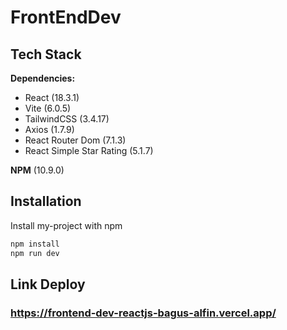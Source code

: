 # FrontEndDev



## Tech Stack

**Dependencies:** 
* React (18.3.1)
* Vite (6.0.5)
* TailwindCSS (3.4.17)
* Axios (1.7.9)
* React Router Dom (7.1.3)
* React Simple Star Rating (5.1.7)

**NPM** (10.9.0)




## Installation

Install my-project with npm

```bash
npm install 
npm run dev
```

## Link Deploy
### https://frontend-dev-reactjs-bagus-alfin.vercel.app/
